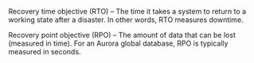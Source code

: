 


Recovery time objective (RTO) – The time it takes a system to return to a working state after a disaster. In other words, RTO measures downtime.

Recovery point objective (RPO) – The amount of data that can be lost (measured in time). For an Aurora global database, RPO is typically measured in seconds.
